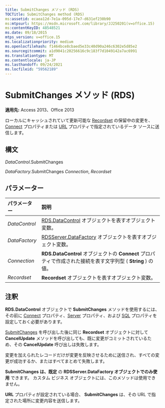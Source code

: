 ```yaml
---
title: SubmitChanges メソッド (RDS)
TOCTitle: SubmitChanges method (RDS)
ms:assetid: ecaea12d-7e1a-095d-17e7-d631ef230b90
ms:mtpsurl: https://msdn.microsoft.com/library/JJ250201(v=office.15)
ms:contentKeyID: 48548521
ms.date: 09/18/2015
mtps_version: v=office.15
ms.localizationpriority: medium
ms.openlocfilehash: f1464bce8cbaed5e33c40d90a246c6302e5d85e2
ms.sourcegitcommit: a1d9041c20256616c9c183f7d1049142a7ac6991
ms.translationtype: MT
ms.contentlocale: ja-JP
ms.lasthandoff: 09/24/2021
ms.locfileid: "59562189"
---
```

# <a name="submitchanges-method-rds"></a>SubmitChanges メソッド (RDS)

**適用先:** Access 2013、Office 2013

ローカルにキャッシュされていて更新可能な [Recordset](recordset-object-ado.md) の保留中の変更を、[Connect](connect-property-rds.md) プロパティまたは [URL](url-property-rds.md) プロパティで指定されているデータ ソースに送信します。

## <a name="syntax"></a>構文

*DataControl*.SubmitChanges

*DataFactory*.SubmitChanges *Connection*, *Recordset*

## <a name="parameters"></a>パラメーター

|パラメーター|説明|
|:--------|:----------|
|*DataControl* |[RDS.DataControl](datacontrol-object-rds.md) オブジェクトを表すオブジェクト変数。|
|*DataFactory* |[RDSServer.DataFactory](datafactory-object-rdsserver.md) オブジェクトを表すオブジェクト変数。|
|*Connection* |**RDS.DataControl** オブジェクトの **Connect** プロパティで作成された接続を表す文字列型 ( **String** ) の値。|
|*Recordset* |**Recordset** オブジェクトを表すオブジェクト変数。|

## <a name="remarks"></a>注釈

**RDS.DataControl** オブジェクトで **SubmitChanges** メソッドを使用するには、その前に [Connect](connect-property-rds.md) プロパティ、[Server](server-property-rds.md) プロパティ、および [SQL](https://docs.microsoft.com/office/vba/access/concepts/miscellaneous/sql-property-ado) プロパティを設定しておく必要があります。

[SubmitChanges](cancelupdate-method-rds.md) を呼び出した後に同じ **Recordset** オブジェクトに対して **CancelUpdate** メソッドを呼び出しても、既に変更がコミットされているため、その **CancelUpdate** 呼び出しは失敗します。

変更を加えられたレコードだけが変更を反映させるために送信され、すべての変更が成功するか、またはすべてまとめて失敗します。

**SubmitChanges は、既定** の **RDSServer.DataFactory オブジェクトでのみ使用** できます。 カスタム ビジネス オブジェクトには、このメソッドは使用できません。

**URL** プロパティが設定されている場合、 **SubmitChanges** は、その URL で指定された場所に変更内容を送信します。

